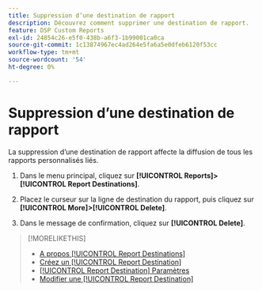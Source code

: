 ```yaml
---
title: Suppression d’une destination de rapport
description: Découvrez comment supprimer une destination de rapport.
feature: DSP Custom Reports
exl-id: 24854c26-e5f0-438b-a6f3-1b99001ca0ca
source-git-commit: 1c13874967ec4ad264e5fa6a5e0dfeb6120f53cc
workflow-type: tm+mt
source-wordcount: '54'
ht-degree: 0%

---
```


# Suppression d’une destination de rapport

La suppression d’une destination de rapport affecte la diffusion de tous les rapports personnalisés liés.

1. Dans le menu principal, cliquez sur **[!UICONTROL Reports]>[!UICONTROL Report Destinations]**.

1. Placez le curseur sur la ligne de destination du rapport, puis cliquez sur **[!UICONTROL More]>[!UICONTROL Delete]**.

1. Dans le message de confirmation, cliquez sur **[!UICONTROL Delete]**.

>[!MORELIKETHIS]
>
>* [A propos [!UICONTROL Report Destinations]](/help/dsp/reports/report-destinations/report-destination-about.md)
>* [Créez un [!UICONTROL Report Destination]](/help/dsp/reports/report-destinations/report-destination-create.md)
>* [[!UICONTROL Report Destination] Paramètres](/help/dsp/reports/report-destinations/report-destination-settings.md)
>* [Modifier une [!UICONTROL Report Destination]](/help/dsp/reports/report-destinations/report-destination-edit.md)

